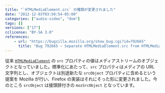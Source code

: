 ```yaml
---
title: "`HTMLMediaElement.src` の種類が変更されました"
date: "2012-12-03T03:50:54-05:00"
categories: ["audio-video", "dom"]
tags: []
versions: ["17"]
cclicense: "BY-SA 3.0"
references:
    - url: "https://bugzilla.mozilla.org/show_bug.cgi?id=792665"
      title: "Bug 792665 – Separate HTMLMediaElement.src from HTMLMediaElement.srcObject"
---
```

従来 [`HTMLMediaElement`](https://developer.mozilla.org/ja/docs/DOM/HTMLMediaElement) の `src` プロパティの値はメディアストリームのオブジェクトとなっていました。標準化にあたって、`src` プロパティはメディアの URL 文字列とし、オブジェクトは別途新たな `srcObject` プロパティに含めるという提案を Mozilla が行い、Firefox の実装はそれにそった形に変更されました。今のところ `srcObject` は接頭辞付きの `mozSrcObject` となっています。
